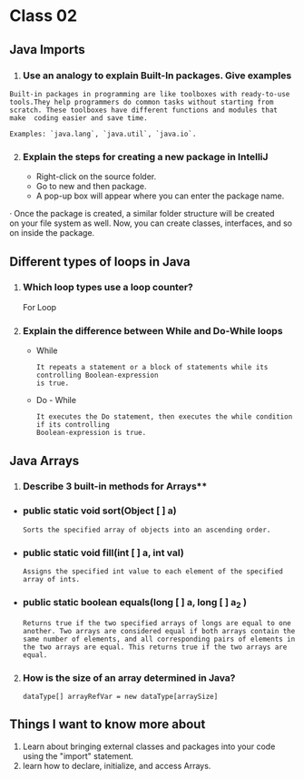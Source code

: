 # Class 02

## **Java Imports**

1. ### Use an analogy to explain Built-In packages. Give examples

```
Built-in packages in programming are like toolboxes with ready-to-use tools.They help programmers do common tasks without starting from  scratch. These toolboxes have different functions and modules that 
make  coding easier and save time. 

Examples: `java.lang`, `java.util`, `java.io`.
```

2. ### Explain the steps for creating a new package in IntelliJ

    - Right-click on the source folder.
    - Go to new and then package.
    - A pop-up box will appear where you can enter the package name.

· Once the package is created, a similar folder structure will be created  
  on your file system as well. Now, you can create classes, interfaces, and
  so on inside the package.

## **Different types of loops in Java**

1. ### Which loop types use a loop counter?

    For Loop

2. ### Explain the difference between While and Do-While loops

   - While

     ```
     It repeats a statement or a block of statements while its controlling Boolean-expression
     is true.
     ```

   - Do - While

     ```
     It executes the Do statement, then executes the while condition if its controlling
     Boolean-expression is true.
     ```

## **Java Arrays**

1. ###  Describe 3 built-in methods for Arrays** 

- ### public static void sort(Object [ ] a)

     `Sorts the specified array of objects into an ascending order.`

- ### public static void fill(int [ ] a, int val)

     `Assigns the specified int value to each element of the specified array of ints.`

- ### public static boolean equals(long [ ] a, long [ ] a<sub>2</sub> )

     ```
     Returns true if the two specified arrays of longs are equal to one another. Two arrays are considered equal if both arrays contain the same number of elements, and all corresponding pairs of elements in the two arrays are equal. This returns true if the two arrays are equal.
     ```

2. ### How is the size of an array determined in Java?

    `dataType[] arrayRefVar = new dataType[arraySize]`

## Things I want to know more about

   1. Learn about bringing external classes and packages into your code using the
      "import" statement.
   2. learn how to declare, initialize, and access Arrays.
